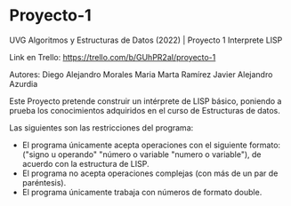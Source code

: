 # Proyecto-1
UVG Algoritmos y Estructuras de Datos (2022) | Proyecto 1 Interprete LISP

Link en Trello: https://trello.com/b/GUhPR2aI/proyecto-1

Autores: 
  Diego Alejandro Morales
  Maria Marta Ramírez
  Javier Alejandro Azurdia
  
 Este Proyecto pretende construir un intérprete de LISP básico, poniendo a prueba los conocimientos adquiridos en el curso de Estructuras de datos. 
 
 Las siguientes son las restricciones del programa:
 - El programa únicamente acepta operaciones con el siguiente formato: ("signo u operando" "número o variable "numero o variable"), de acuerdo con la estructura de LISP. 
 - El programa no acepta operaciones complejas (con más de un par de paréntesis).
 - El programa únicamente trabaja con números de formato double. 
